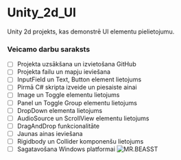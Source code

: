# Unity_2d_UI
Unity 2d projekts, kas demonstrē UI elementu pielietojumu.
### Veicamo darbu saraksts
- [ ] Projekta uzsākšana un izvietošana GitHub
- [ ] Projekta failu un mapju ieviešana
- [ ] InputField un Text, Button element lietojums
- [ ] Pirmā C# skripta izveide un piesaiste ainai
- [ ] Image un Toggle elementu lietojums
- [ ] Panel un Toggle Group elementu lietojums
- [ ] DropDown elementa lietojums
- [ ] AudioSource un ScrollView elementu lietojums
- [ ] DragAndDrop funkcionalitāte
- [ ] Jaunas ainas ieviešana
- [ ] Rigidbody un Collider komponenšu lietojums
- [ ] Sagatavošana Windows platformai
![MR.BEASST](https://static.wikia.nocookie.net/mrbean/images/c/c1/Teddy_and_Mr_Bean.png/revision/latest/scale-to-width-down/250?cb=20231102031035)
